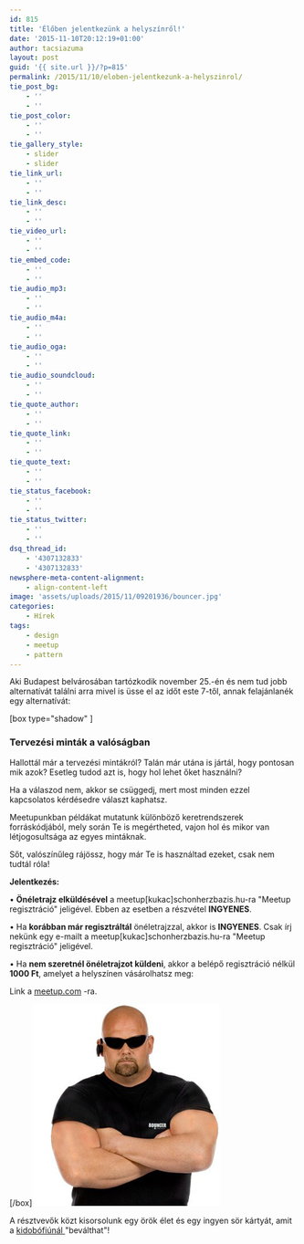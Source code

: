 ```yaml
---
id: 815
title: 'Élőben jelentkezünk a helyszínről!'
date: '2015-11-10T20:12:19+01:00'
author: tacsiazuma
layout: post
guid: '{{ site.url }}/?p=815'
permalink: /2015/11/10/eloben-jelentkezunk-a-helyszinrol/
tie_post_bg:
    - ''
    - ''
tie_post_color:
    - ''
    - ''
tie_gallery_style:
    - slider
    - slider
tie_link_url:
    - ''
    - ''
tie_link_desc:
    - ''
    - ''
tie_video_url:
    - ''
    - ''
tie_embed_code:
    - ''
    - ''
tie_audio_mp3:
    - ''
    - ''
tie_audio_m4a:
    - ''
    - ''
tie_audio_oga:
    - ''
    - ''
tie_audio_soundcloud:
    - ''
    - ''
tie_quote_author:
    - ''
    - ''
tie_quote_link:
    - ''
    - ''
tie_quote_text:
    - ''
    - ''
tie_status_facebook:
    - ''
    - ''
tie_status_twitter:
    - ''
    - ''
dsq_thread_id:
    - '4307132833'
    - '4307132833'
newsphere-meta-content-alignment:
    - align-content-left
image: 'assets/uploads/2015/11/09201936/bouncer.jpg'
categories:
    - Hírek
tags:
    - design
    - meetup
    - pattern
---
```


Aki Budapest belvárosában tartózkodik november 25.-én és nem tud jobb alternatívát találni arra mivel is üsse el az időt este 7-től, annak felajánlanék egy alternatívát:

\[box type="shadow" \]

### Tervezési minták a valóságban

Hallottál már a tervezési mintákról? Talán már utána is jártál, hogy pontosan mik azok? Esetleg tudod azt is, hogy hol lehet őket használni?

Ha a válaszod nem, akkor se csüggedj, mert most minden ezzel kapcsolatos kérdésedre választ kaphatsz.

Meetupunkban példákat mutatunk különböző keretrendszerek forráskódjából, mely során Te is megértheted, vajon hol és mikor van létjogosultsága az egyes mintáknak.

Sőt, valószínűleg rájössz, hogy már Te is használtad ezeket, csak nem tudtál róla!

**Jelentkezés:**

• **Önéletrajz elküldésével** a meetup\[kukac\]schonherzbazis.hu-ra "Meetup regisztráció" jeligével. Ebben az esetben a részvétel **INGYENES**.

• Ha **korábban már regisztráltál** önéletrajzzal, akkor is **INGYENES**. Csak írj nekünk egy e-mailt a meetup\[kukac\]schonherzbazis.hu-ra "Meetup regisztráció" jeligével.

• Ha **nem szeretnél önéletrajzot küldeni**, akkor a belépő regisztráció nélkül **1000 Ft**, amelyet a helyszínen vásárolhatsz meg:

Link a [meetup.com](http://www.meetup.com/Schonherz-Bazis-IT-es-villamosmernok-meetup/events/226654158/) -ra.

\[/box\][![bouncer](assets/uploads/2015/11/bouncer.jpg)](assets/uploads/2015/11/bouncer.jpg)

A résztvevők közt kisorsolunk egy örök élet és egy ingyen sör kártyát, amit a [kidobófiúnál ](https://www.npmjs.com/package/bouncerjs)"beválthat"!